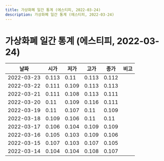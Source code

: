 ```yaml
---
title: 가상화폐 일간 통계 (에스티피, 2022-03-24)
description: 가상화폐 일간 통계 (에스티피, 2022-03-24)
---
```


가상화폐 일간 통계 (에스티피, 2022-03-24)
===

|날짜|시가|저가|고가|종가|비고|
|--|--|--|--|--|--|
|2022-03-23|0.113|0.11|0.113|0.112|    |
|2022-03-22|0.111|0.109|0.113|0.113|    |
|2022-03-21|0.111|0.108|0.113|0.111|    |
|2022-03-20|0.11|0.109|0.116|0.111|    |
|2022-03-19|0.11|0.107|0.11|0.109|    |
|2022-03-18|0.109|0.106|0.11|0.11|    |
|2022-03-17|0.106|0.104|0.109|0.109|    |
|2022-03-16|0.105|0.103|0.109|0.106|    |
|2022-03-15|0.107|0.103|0.107|0.105|    |
|2022-03-14|0.104|0.104|0.108|0.107|    |
